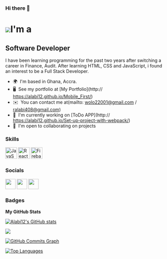 ### Hi there 👋

<!--


Here are some ideas to get you started:

- 🔭 I’m currently working on management system app using rails and react
- 🌱 I’m currently learning rails and react.
- 👯 I’m looking to collaborate on rails and react
- 🤔 I’m looking for help with ...
- 💬 Ask me about ...
- 📫 How to reach me: ...
- 😄 Pronouns: ...
- ⚡ Fun fact: ...
-->
![](https://user-images.githubusercontent.com/18350557/176309783-0785949b-9127-417c-8b55-ab5a4333674e.gif)I'm a
=======================================================================================================================================

Software Developer
------------------

I have been learning programming for the past two years after switching a career in Finance, Audit. After learning HTML, CSS and JavaScript, i found an interest to be a Full Stack Developer.

* 🌍  I'm based in Ghana, Accra.
* 🖥️  See my portfolio at [My Portfolio](http:// https://alabi12.github.io/Mobile_First/)
* ✉️  You can contact me at(mailto: wolo22001@gmail.com / ralabi408@gmail.com)
* 🚀  I'm currently working on [ToDo APP](http:// https://alabi12.github.io/Set-up-project-with-webpack/)
* 🤝  I'm open to collaborating on projects

### Skills

<p align="left">
<a href="https://developer.mozilla.org/en-US/docs/Web/JavaScript" target="_blank" rel="noreferrer"><img src="https://raw.githubusercontent.com/danielcranney/readme-generator/main/public/icons/skills/javascript-colored.svg" width="36" height="36" alt="JavaScript" /></a>
<a href="https://reactjs.org/" target="_blank" rel="noreferrer"><img src="https://raw.githubusercontent.com/danielcranney/readme-generator/main/public/icons/skills/react-colored.svg" width="36" height="36" alt="React" /></a>
<a href="https://firebase.google.com/" target="_blank" rel="noreferrer"><img src="https://raw.githubusercontent.com/danielcranney/readme-generator/main/public/icons/skills/firebase-colored.svg" width="36" height="36" alt="Firebase" /></a>
</p>

### Socials

<p align="left"> <a href="https://www.github.com/Alabi12" target="_blank" rel="noreferrer"><img src="https://raw.githubusercontent.com/danielcranney/readme-generator/main/public/icons/socials/github.svg" width="32" height="32" /></a> <a href="https://www.linkedin.com/in/robert-alabi" target="_blank" rel="noreferrer"><img src="https://raw.githubusercontent.com/danielcranney/readme-generator/main/public/icons/socials/linkedin.svg" width="32" height="32" /></a> <a href="https://www.twitter.com/@wolo_robert" target="_blank" rel="noreferrer"><img src="https://raw.githubusercontent.com/danielcranney/readme-generator/main/public/icons/socials/twitter.svg" width="32" height="32" /></a></p>

### Badges

<b>My GitHub Stats</b>

<a href="http://www.github.com/Alabi12"><img src="https://github-readme-stats.vercel.app/api?username=Alabi12&show_icons=true&hide=&count_private=true&title_color=0891b2&text_color=ffffff&icon_color=0891b2&bg_color=1c1917&hide_border=true&show_icons=true" alt="Alabi12's GitHub stats" /></a>

<a href="http://www.github.com/Alabi12"><img src="https://github-readme-streak-stats.herokuapp.com/?user=Alabi12&stroke=ffffff&background=1c1917&ring=0891b2&fire=0891b2&currStreakNum=ffffff&currStreakLabel=0891b2&sideNums=ffffff&sideLabels=ffffff&dates=ffffff&hide_border=true" /></a>

<a href="http://www.github.com/Alabi12"><img src="https://activity-graph.herokuapp.com/graph?username=Alabi12&bg_color=1c1917&color=ffffff&line=0891b2&point=ffffff&area_color=1c1917&area=true&hide_border=true&custom_title=GitHub%20Commits%20Graph" alt="GitHub Commits Graph" /></a>

<a href="https://github.com/Alabi12" align="left"><img src="https://github-readme-stats.vercel.app/api/top-langs/?username=Alabi12&langs_count=10&title_color=0891b2&text_color=ffffff&icon_color=0891b2&bg_color=1c1917&hide_border=true&locale=en&custom_title=Top%20%Languages" alt="Top Languages" /></a>

